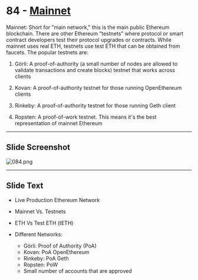 # 84 - [Mainnet](Mainnet.md)

Mainnet: Short for "main network," this is the main public Ethereum blockchain. There are other Ethereum “testnets” where protocol or smart contract developers test their protocol upgrades or contracts. While mainnet uses real ETH, testnets use test ETH that can be obtained from faucets. The popular testnets are:

1. Görli: A proof-of-authority (a small number of nodes are allowed to validate transactions and create blocks) testnet that works across clients
    
2. Kovan: A proof-of-authority testnet for those running OpenEthereum clients
    
3. Rinkeby: A proof-of-authority testnet for those running Geth client
    
4. Ropsten: A proof-of-work testnet. This means it's the best representation of mainnet Ethereum

___
## Slide Screenshot
![084.png](../../images/1.%20Ethereum%20101/084.png)
___
## Slide Text
- Live Production Ethereum Network
- Mainnet Vs. Testnets
- ETH Vs Test ETH (tETH)

- Different Networks:
  - Görli: Proof of Authority (PoA)
  - Kovan: PoA OpenEthereum
  - Rinkeby: PoA Geth
  - Ropsten: PoW
  - Small number of accounts that are approved


 

